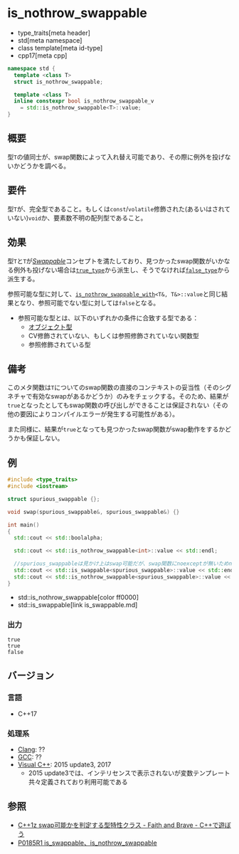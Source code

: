 # is_nothrow_swappable
* type_traits[meta header]
* std[meta namespace]
* class template[meta id-type]
* cpp17[meta cpp]

```cpp
namespace std {
  template <class T>
  struct is_nothrow_swappable;

  template <class T>
  inline constexpr bool is_nothrow_swappable_v 
    = std::is_nothrow_swappable<T>::value;
}
```

## 概要
型`T`の値同士が、swap関数によって入れ替え可能であり、その際に例外を投げないかどうかを調べる。


## 要件
型`T`が、完全型であること。もしくは`const`/`volatile`修飾された(あるいはされていない)`void`か、要素数不明の配列型であること。


## 効果
型`T`と`T`が[*Swappable*](/reference/concepts/Swappable.md)コンセプトを満たしており、見つかったswap関数がいかなる例外も投げない場合は[`true_type`](true_type.md)から派生し、そうでなければ[`false_type`](false_type.md)から派生する。

参照可能な型に対して、[`is_nothrow_swappable_with`](is_nothrow_swappable_with.md)`<T&, T&>::value`と同じ結果となり、参照可能でない型に対しては`false`となる。

- 参照可能な型とは、以下のいずれかの条件に合致する型である：
    - [オブジェクト型](is_object.md)
    - CV修飾されていない、もしくは参照修飾されていない関数型
    - 参照修飾されている型


## 備考
このメタ関数は`T`についてのswap関数の直接のコンテキストの妥当性（そのシグネチャで有効なswapがあるかどうか）のみをチェックする。そのため、結果が`true`となったとしてもswap関数の呼び出しができることは保証されない（その他の要因によりコンパイルエラーが発生する可能性がある）。

また同様に、結果が`true`となっても見つかったswap関数がswap動作をするかどうかも保証しない。


## 例

```cpp example
#include <type_traits>
#include <iostream>

struct spurious_swappable {};

void swap(spurious_swappable&, spurious_swappable&) {}

int main()
{
  std::cout << std::boolalpha;

  std::cout << std::is_nothrow_swappable<int>::value << std::endl;

  //spurious_swappableは見かけ上はswap可能だが、swap関数にnoexceptが無いためnothrow_swappableではない
  std::cout << std::is_swappable<spurious_swappable>::value << std::endl;
  std::cout << std::is_nothrow_swappable<spurious_swappable>::value << std::endl;
}
```
* std::is_nothrow_swappable[color ff0000]
* std::is_swappable[link is_swappable.md]

### 出力
```
true
true
false
```

## バージョン
### 言語
- C++17

### 処理系
- [Clang](/implementation.md#clang): ??
- [GCC](/implementation.md#gcc): ??
- [Visual C++](/implementation.md#visual_cpp): 2015 update3, 2017
	- 2015 update3では、インテリセンスで表示されないが変数テンプレート共々定義されており利用可能である

## 参照
- [C++1z swap可能かを判定する型特性クラス - Faith and Brave - C++で遊ぼう](https://faithandbrave.hateblo.jp/entry/2016/06/24/165526)
- [P0185R1 is_swappable、is_nothrow_swappable](http://www.open-std.org/jtc1/sc22/wg21/docs/papers/2016/p0185r1.html)
